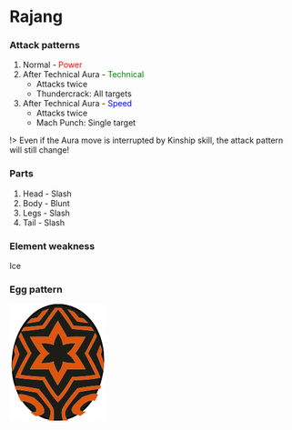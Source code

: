 # Rajang

### Attack patterns
1. Normal - <span style="color:red">Power</span>
2. After Technical Aura - <span style="color:green">Technical</span>
    - Attacks twice
    - Thundercrack: All targets
3. After Technical Aura - <span style="color:blue">Speed</span>
    - Attacks twice
    - Mach Punch: Single target
  
!> Even if the Aura move is interrupted by Kinship skill, the attack pattern will still change!

### Parts
1. Head - Slash 
2. Body - Blunt
3. Legs - Slash
4. Tail - Slash

### Element weakness
Ice

### Egg pattern
![image info](../assets/nergigante.png)
